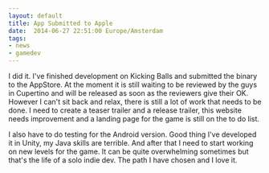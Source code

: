 ```yaml
---
layout: default
title: App Submitted to Apple
date:  2014-06-27 22:51:00 Europe/Amsterdam
tags: 
- news 
- gamedev
---
```


I did it. I've finished development on Kicking Balls and submitted the binary to the AppStore. At the moment it is still waiting to be reviewed by the guys in Cupertino and will be released as soon as the reviewers give their OK. However I can't sit back and relax, there is still a lot of work that needs to be done. I need to create a teaser trailer and a release trailer, this website needs improvement and a landing page for the game is still on the to do list.  

I also have to do testing for the Android version. Good thing I've developed it in Unity, my Java skills are terrible. And after that I need to start working on new levels for the game. It can be quite overwhelming sometimes but that's the life of a solo indie dev. The path I have chosen and I love it.

